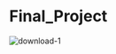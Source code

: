 # Final_Project

![download-1](https://github.com/Joelbarlev/Final_Project/assets/164216580/a0ee78df-8d1c-45dd-85d7-867d3406e87f)
